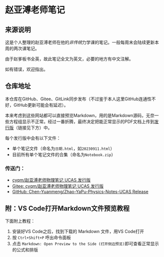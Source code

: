 # 赵亚溥老师笔记

## 来源说明

这是个人整理的赵亚溥老师在他的*非传统*力学课的笔记。一般每周末会陆续更新本周的两次课笔记。

由于赵爹板书全英，故此笔记全文为英文，必要的地方有中文注解。

如有错误，欢迎指出。

## 仓库地址

本仓库在GitHub、Gitee、GitLink同步发布（不过鉴于本人这里GitHub连通性不好，GitHub更新可能会有延迟）。

本来考虑到这些网站都可以直接预览Markdown，用的是Markdown源码，无奈一些方程组显示不正常。经过一番折腾，最终决定把能正常显示的PDF文档上传到[发行版](#传送门)（链接见下方）中。

每个发行版中会有以下文件：
- 单个笔记文件（命名为`日期.html`，如`20230911.html`）
- 目前所有单个笔记文件的合集（命名为`Notebook.zip`）

### 传送门：
- [cyqm/赵亚溥老师物理笔记 UCAS 发行版](https://www.gitlink.org.cn/cyqm/Zhao-YaPu-Physics-Notes-UCAS/releases)
- [Gitee: cyqm/赵亚溥老师物理笔记 UCAS 发行版](https://gitee.com/cyqm_zz/zhao-ya-pu-physics-notes-ucas/releases)
- [GitHub: Chen-Yuanmeng/Zhao-YaPu-Physics-Notes-UCAS Release](https://github.com/Chen-Yuanmeng/Zhao-YaPu-Physics-Notes-UCAS/releases)

## 附：VS Code打开Markdown文件预览教程
下面附上教程：

1. 安装好VS Code之后，找到下载的 Markdown 文件，用VS Code打开
2. 按 `Ctrl+Shift+P` 呼出命令面板
3. 点击 `Markdown: Open Preview to the Side (打开侧边预览)`即可查看正常显示的公式和排版